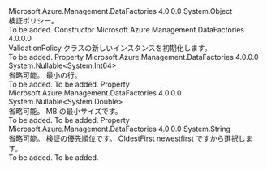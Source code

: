 <Type Name="ValidationPolicy" FullName="Microsoft.Azure.Management.DataFactories.Common.Models.ValidationPolicy">
  <TypeSignature Language="C#" Value="public class ValidationPolicy" />
  <TypeSignature Language="ILAsm" Value=".class public auto ansi beforefieldinit ValidationPolicy extends System.Object" />
  <TypeSignature Language="DocId" Value="T:Microsoft.Azure.Management.DataFactories.Common.Models.ValidationPolicy" />
  <TypeSignature Language="VB.NET" Value="Public Class ValidationPolicy" />
  <TypeSignature Language="F#" Value="type ValidationPolicy = class" />
  <AssemblyInfo>
    <AssemblyName>Microsoft.Azure.Management.DataFactories</AssemblyName>
    <AssemblyVersion>4.0.0.0</AssemblyVersion>
  </AssemblyInfo>
  <Base>
    <BaseTypeName>System.Object</BaseTypeName>
  </Base>
  <Interfaces />
  <Docs>
    <summary>
            検証ポリシー。
            </summary>
    <remarks>To be added.</remarks>
  </Docs>
  <Members>
    <Member MemberName=".ctor">
      <MemberSignature Language="C#" Value="public ValidationPolicy ();" />
      <MemberSignature Language="ILAsm" Value=".method public hidebysig specialname rtspecialname instance void .ctor() cil managed" />
      <MemberSignature Language="DocId" Value="M:Microsoft.Azure.Management.DataFactories.Common.Models.ValidationPolicy.#ctor" />
      <MemberSignature Language="VB.NET" Value="Public Sub New ()" />
      <MemberType>Constructor</MemberType>
      <AssemblyInfo>
        <AssemblyName>Microsoft.Azure.Management.DataFactories</AssemblyName>
        <AssemblyVersion>4.0.0.0</AssemblyVersion>
      </AssemblyInfo>
      <Parameters />
      <Docs>
        <summary>
            ValidationPolicy クラスの新しいインスタンスを初期化します。
            </summary>
        <remarks>To be added.</remarks>
      </Docs>
    </Member>
    <Member MemberName="MinimumRows">
      <MemberSignature Language="C#" Value="public Nullable&lt;long&gt; MinimumRows { get; set; }" />
      <MemberSignature Language="ILAsm" Value=".property instance valuetype System.Nullable`1&lt;int64&gt; MinimumRows" />
      <MemberSignature Language="DocId" Value="P:Microsoft.Azure.Management.DataFactories.Common.Models.ValidationPolicy.MinimumRows" />
      <MemberSignature Language="VB.NET" Value="Public Property MinimumRows As Nullable(Of Long)" />
      <MemberSignature Language="F#" Value="member this.MinimumRows : Nullable&lt;int64&gt; with get, set" Usage="Microsoft.Azure.Management.DataFactories.Common.Models.ValidationPolicy.MinimumRows" />
      <MemberType>Property</MemberType>
      <AssemblyInfo>
        <AssemblyName>Microsoft.Azure.Management.DataFactories</AssemblyName>
        <AssemblyVersion>4.0.0.0</AssemblyVersion>
      </AssemblyInfo>
      <ReturnValue>
        <ReturnType>System.Nullable&lt;System.Int64&gt;</ReturnType>
      </ReturnValue>
      <Docs>
        <summary>
            省略可能。 最小の行。
            </summary>
        <value>To be added.</value>
        <remarks>To be added.</remarks>
      </Docs>
    </Member>
    <Member MemberName="MinimumSizeMB">
      <MemberSignature Language="C#" Value="public Nullable&lt;double&gt; MinimumSizeMB { get; set; }" />
      <MemberSignature Language="ILAsm" Value=".property instance valuetype System.Nullable`1&lt;float64&gt; MinimumSizeMB" />
      <MemberSignature Language="DocId" Value="P:Microsoft.Azure.Management.DataFactories.Common.Models.ValidationPolicy.MinimumSizeMB" />
      <MemberSignature Language="VB.NET" Value="Public Property MinimumSizeMB As Nullable(Of Double)" />
      <MemberSignature Language="F#" Value="member this.MinimumSizeMB : Nullable&lt;double&gt; with get, set" Usage="Microsoft.Azure.Management.DataFactories.Common.Models.ValidationPolicy.MinimumSizeMB" />
      <MemberType>Property</MemberType>
      <AssemblyInfo>
        <AssemblyName>Microsoft.Azure.Management.DataFactories</AssemblyName>
        <AssemblyVersion>4.0.0.0</AssemblyVersion>
      </AssemblyInfo>
      <ReturnValue>
        <ReturnType>System.Nullable&lt;System.Double&gt;</ReturnType>
      </ReturnValue>
      <Docs>
        <summary>
            省略可能。 MB の最小サイズです。
            </summary>
        <value>To be added.</value>
        <remarks>To be added.</remarks>
      </Docs>
    </Member>
    <Member MemberName="ValidationPriorityOrder">
      <MemberSignature Language="C#" Value="public string ValidationPriorityOrder { get; set; }" />
      <MemberSignature Language="ILAsm" Value=".property instance string ValidationPriorityOrder" />
      <MemberSignature Language="DocId" Value="P:Microsoft.Azure.Management.DataFactories.Common.Models.ValidationPolicy.ValidationPriorityOrder" />
      <MemberSignature Language="VB.NET" Value="Public Property ValidationPriorityOrder As String" />
      <MemberSignature Language="F#" Value="member this.ValidationPriorityOrder : string with get, set" Usage="Microsoft.Azure.Management.DataFactories.Common.Models.ValidationPolicy.ValidationPriorityOrder" />
      <MemberType>Property</MemberType>
      <AssemblyInfo>
        <AssemblyName>Microsoft.Azure.Management.DataFactories</AssemblyName>
        <AssemblyVersion>4.0.0.0</AssemblyVersion>
      </AssemblyInfo>
      <ReturnValue>
        <ReturnType>System.String</ReturnType>
      </ReturnValue>
      <Docs>
        <summary>
            省略可能。 検証の優先順位です。  OldestFirst newestfirst ですから選択します。
            </summary>
        <value>To be added.</value>
        <remarks>To be added.</remarks>
      </Docs>
    </Member>
  </Members>
</Type>